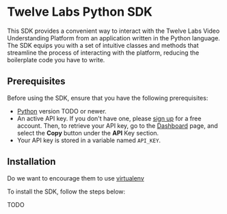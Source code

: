 # Twelve Labs Python SDK

This SDK provides a convenient way to interact with the Twelve Labs Video Understanding Platform from an application written in the Python language. The SDK equips you with a set of intuitive classes and methods that streamline the process of interacting with the platform, reducing the boilerplate code you have to write.

## Prerequisites

Before using the SDK, ensure that you have the following prerequisites:

-  [Python](https://www.python.org) version TODO or newer.
-  An active API key. If you don't have one, please [sign up](https://api.twelvelabs.io/) for a free account. Then, to retrieve your API key, go to the [Dashboard](https://api.twelvelabs.io/dashboard) page, and select the **Copy** button under the **API** Key section.
-  Your API key is stored in a variable named `API_KEY`.

## Installation

Do we want to encourage them to use [virtualenv](https://virtualenv.pypa.io/en/latest/)

To install the SDK, follow the steps below:

TODO